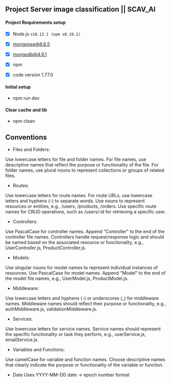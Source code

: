 
## Project Server image classification || SCAV_AI

#### Project Requirements setup

- [x] Node.js `v18.12.1 (npm v8.19.2)`
- [x] mongoose@6.6.5 
- [x] mongodb@4.9.1


- [x] npm 
- [x] code version 1.77.0

#### Initial setup

- npm run dev

#### Clear cache and lib 

- npm clean

## Conventions

- Files and Folders:

Use lowercase letters  for file and folder names.
For file names, use descriptive names that reflect the purpose or functionality of the file.
For folder names, use plural nouns to represent collections or groups of related files.

- Routes:

Use lowercase letters  for route names.
For route URLs, use lowercase letters and hyphens (-) to separate words.
Use nouns to represent resources or entities, e.g., /users, /products, /orders.
Use specific route names for CRUD operations, such as /users/:id for retrieving a specific user.

- Controllers:

Use PascalCase for controller names.
Append "Controller" to the end of the controller file names.
Controllers handle request/response logic and should be named based on the associated resource or functionality, e.g., UserController.js, ProductController.js.

- Models:

Use singular nouns for model names to represent individual instances of resources.
Use PascalCase for model names.
Append "Model" to the end of the model file names, e.g., UserModel.js, ProductModel.js.

- Middleware:

Use lowercase letters and hyphens (-) or underscores (_) for middleware names.
Middleware names should reflect their purpose or functionality, e.g., authMiddleware.js, validationMiddleware.js.

- Services:

Use lowercase letters  for service names.
Service names should represent the specific functionality or task they perform, e.g., userService.js, emailService.js.

- Variables and Functions:

Use camelCase for variable and function names.
Choose descriptive names that clearly indicate the purpose or functionality of the variable or function.

- Date 
 Uses YYYY-MM-DD date -> epoch number format 